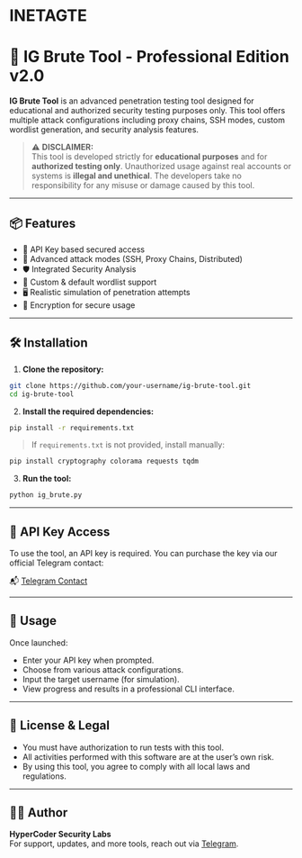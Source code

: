 # INETAGTE
# 🔐 IG Brute Tool - Professional Edition v2.0

**IG Brute Tool** is an advanced penetration testing tool designed for educational and authorized security testing purposes only. This tool offers multiple attack configurations including proxy chains, SSH modes, custom wordlist generation, and security analysis features.

> ⚠️ **DISCLAIMER:**  
This tool is developed strictly for **educational purposes** and for **authorized testing only**. Unauthorized usage against real accounts or systems is **illegal and unethical**. The developers take no responsibility for any misuse or damage caused by this tool.

---

## 📦 Features

- 🔑 API Key based secured access
- 🧠 Advanced attack modes (SSH, Proxy Chains, Distributed)
- 🛡️ Integrated Security Analysis
- 🧰 Custom & default wordlist support
- 🖥️ Realistic simulation of penetration attempts
- 🔐 Encryption for secure usage

---

## 🛠 Installation

1. **Clone the repository:**

```bash
git clone https://github.com/your-username/ig-brute-tool.git
cd ig-brute-tool
```

2. **Install the required dependencies:**

```bash
pip install -r requirements.txt
```

> If `requirements.txt` is not provided, install manually:
```bash
pip install cryptography colorama requests tqdm
```

3. **Run the tool:**

```bash
python ig_brute.py
```

---

## 🔑 API Key Access

To use the tool, an API key is required. You can purchase the key via our official Telegram contact:

📬 [Telegram Contact](https://t.me/your_telegram_username)

---

## 🧪 Usage

Once launched:

- Enter your API key when prompted.
- Choose from various attack configurations.
- Input the target username (for simulation).
- View progress and results in a professional CLI interface.

---

## 📜 License & Legal

- You must have authorization to run tests with this tool.
- All activities performed with this software are at the user’s own risk.
- By using this tool, you agree to comply with all local laws and regulations.

---

## 👨‍💻 Author

**HyperCoder Security Labs**  
For support, updates, and more tools, reach out via [Telegram](https://t.me/your_telegram_username).
